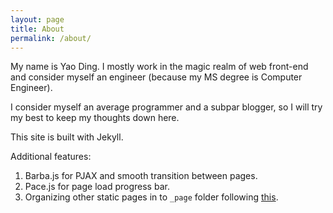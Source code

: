 ```yaml
---
layout: page
title: About
permalink: /about/
---
```


My name is Yao Ding. I mostly work in the magic realm of web front-end and consider myself an engineer (because my MS degree is Computer Engineer). 

I consider myself an average programmer and a subpar blogger, so I will try my best to keep my thoughts down here.

This site is built with Jekyll.

Additional features:
1. Barba.js for PJAX and smooth transition between pages.
2. Pace.js for page load progress bar.
3. Organizing other static pages in to `_page` folder following [this](http://damonbauer.me/organizing-jekyll-pages/).
